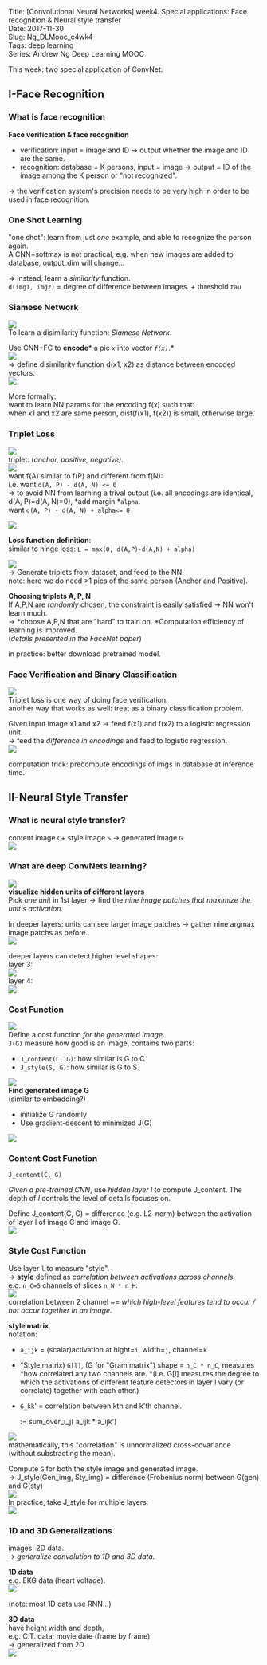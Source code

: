 Title: [Convolutional Neural Networks] week4. Special applications: Face recognition & Neural style transfer  
Date: 2017-11-30  
Slug:  Ng_DLMooc_c4wk4  
Tags: deep learning  
Series: Andrew Ng Deep Learning MOOC  
  
  
  
This week: two special application of ConvNet.  
  
I-Face Recognition  
------------------  
  
### What is face recognition  
**Face verification & face recognition**  
  
* verification: input = image and ID → output whether the image and ID are the same.  
* recognition: database = K persons, input = image → output = ID of the image among the K person or "not recognized".  
  
→ the verification system's precision needs to be very high in order to be used in face recognition.  
  
  
### One Shot Learning  
"one shot": learn from just *one* example, and able to recognize the person again.  
A CNN+softmax is not practical, e.g. when new images are added to database, output_dim will change...  
  
⇒ instead, learn a *similarity* function.  
``d(img1, img2)`` = degree of difference between images. + threshold ``tau``  
  
### Siamese Network  
![](../images/Ng_DLMooc_c4wk4/pasted_image.png)  
To learn a disimilarity function: *Siamese Network*.  
  
Use CNN+FC to **encode*** a pic *``x``* into vector *``f(x)``*.*  
![](../images/Ng_DLMooc_c4wk4/pasted_image001.png)  
⇒ define disimilarity function d(x1, x2) as distance between encoded vectors.  
![](../images/Ng_DLMooc_c4wk4/pasted_image002.png)  
  
More formally:  
want to learn NN params for the encoding f(x) such that:  
when x1 and x2 are same person, dist(f(x1), f(x2)) is small, otherwise large.  
  
### Triplet Loss  
![](../images/Ng_DLMooc_c4wk4/pasted_image005.png)  
triplet: (*anchor, positive, negative)*.  
![](../images/Ng_DLMooc_c4wk4/pasted_image004.png)  
want f(A) similar to f(P) and different from f(N):  
i.e. want ``d(A, P) - d(A, N) <= 0``  
⇒ to avoid NN from learning a trival output (i.e. all encodings are identical, d(A, P)=d(A, N)=0), *add margin *``alpha``.  
want ``d(A, P) - d(A, N) + alpha<= 0``  
  
![](../images/Ng_DLMooc_c4wk4/pasted_image006.png)  
  
**Loss function definition**:  
similar to hinge loss: ``L = max(0, d(A,P)-d(A,N) + alpha)``  
  
![](../images/Ng_DLMooc_c4wk4/pasted_image007.png)  
→ Generate triplets from dataset, and feed to the NN.  
note: here we do need >1 pics of the same person (Anchor and Positive).  
  
**Choosing triplets A, P, N**  
If A,P,N are *randomly* chosen, the constraint is easily satisfied → NN won't learn much.  
→ *choose A,P,N that are "hard" to train on. *Computation efficiency of learning is improved.  
(*details presented in the FaceNet paper*)  
  
in practice: better download pretrained model.  
  
### Face Verification and Binary Classification  
![](../images/Ng_DLMooc_c4wk4/pasted_image.png)  
Triplet loss is one way of doing face verification.  
another way that works as well: treat as a binary classification problem.  
  
Given input image x1 and x2 → feed f(x1) and f(x2) to a logistic regression unit.  
→ feed the *difference in encodings* and feed to logistic regression.  
![](../images/Ng_DLMooc_c4wk4/pasted_image009.png)  
  
computation trick: precompute encodings of imgs in database at inference time.  
  
II-Neural Style Transfer  
------------------------  
  
### What is neural style transfer?  
content image ``C``+ style image ``S`` → generated image ``G``  
![](../images/Ng_DLMooc_c4wk4/pasted_image010.png)  
  
### What are deep ConvNets learning?  
![](../images/Ng_DLMooc_c4wk4/pasted_image011.png)  
**visualize hidden units of different layers**  
Pick *one unit* in 1st layer → find the *nine image patches that maximize the unit's activation*.  
  
In deeper layers: units can see larger image patches → gather nine argmax image patchs as before.  
![](../images/Ng_DLMooc_c4wk4/pasted_image012.png)  
  
deeper layers can detect higher level shapes:  
layer 3:  
![](../images/Ng_DLMooc_c4wk4/pasted_image013.png)  
layer 4:  
![](../images/Ng_DLMooc_c4wk4/pasted_image014.png)  
  
### Cost Function  
![](../images/Ng_DLMooc_c4wk4/pasted_image015.png)  
Define a cost function *for the generated image*.  
``J(G)`` measure how good is an image, contains two parts:  
  
* ``J_content(C, G)``: how similar is G to C  
* ``J_style(S, G)``: how similar is G to S.  
  
![](../images/Ng_DLMooc_c4wk4/pasted_image016.png)  
**Find generated image G**  
(similar to embedding?)  
  
* initialize G randomly  
* Use gradient-descent to minimized J(G)  
  
![](../images/Ng_DLMooc_c4wk4/pasted_image017.png)  
  
  
### Content Cost Function  
``J_content(C, G)``  
  
*Given a pre-trained CNN*, use *hidden layer l* to compute J_content. The depth of *l* controls the level of details focuses on.  
  
Define J_content(C, G) = difference (e.g. L2-norm) between the activation of layer l of image C and image G.  
![](../images/Ng_DLMooc_c4wk4/pasted_image019.png)  
  
### Style Cost Function  
Use layer ``l`` to measure "style".  
→ **style** defined as *correlation between activations across channels*.  
e.g. ``n_C=5`` channels of slices ``n_W * n_H``.  
![](../images/Ng_DLMooc_c4wk4/pasted_image020.png)  
correlation between 2 channel ~= *which high-level features tend to occur / not occur together in an image.*  
  
**style matrix**  
notation:  
  
* ``a_ijk`` = (scalar)activation at hight=``i``, width=``j``, channel=``k``  
* "Style matrix) ``G[l]``, (G for "Gram matrix") shape = ``n_C * n_C``, measures *how correlated any two channels are. *(i.e. G[l] measures the degree to which the activations of different feature detectors in layer l vary (or correlate) together with each other.)  
* ``G_kk``' = correlation between kth and k'th channel.  
  
  := sum_over_i_j( a_ijk * a_ijk')  
  
![](../images/Ng_DLMooc_c4wk4/pasted_image021.png)  
mathematically, this "correlation" is unnormalized cross-covariance (without substracting the mean).  
  
Compute ``G`` for both the style image and generated image.  
→ J_style(Gen_img, Sty_img) = difference (Frobenius norm) between G(gen) and G(sty)  
![](../images/Ng_DLMooc_c4wk4/pasted_image022.png)  
In practice, take J_style for multiple layers:  
![](../images/Ng_DLMooc_c4wk4/pasted_image023.png)  
  
### 1D and 3D Generalizations  
images: 2D data.  
→ *generalize convolution to 1D and 3D data.*  
  
**1D data**  
e.g. EKG data (heart voltage).  
![](../images/Ng_DLMooc_c4wk4/pasted_image024.png)  
  
(note: most 1D data use RNN...)  
  
**3D data**  
have height width and depth,  
e.g. C.T. data; movie date (frame by frame)  
→ generalized from 2D  
![](../images/Ng_DLMooc_c4wk4/pasted_image025.png)  
  
  
